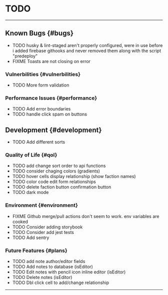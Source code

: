 # TODO

---

## Known Bugs {#bugs}

- TODO husky & lint-staged aren't properly configured, were in use before i added firebase githooks and never removed them along with the script "predeploy"
- FIXME Toasts are not closing on error

### Vulnerbilities {#vulnerbilities}

- TODO More form validation

### Performance Issues {#performance}

- TODO Add error boundaries
- TODO handle click spam on buttons

## Development {#development}

- TODO Add different sorts

### Quality of Life {#qol}

- TODO add change sort order to api functions
- TODO consider chaging colors (gradients)
- TODO hover cells display relationship (show faction names)
- TODO color code edit form relationships
- TODO delete faction button confirmation button
- TODO dark mode

### Environment {#environment}

- FIXME Github merge/pull actions don't seem to work. env variables are cooked
- TODO Consider adding storybook
- TODO Consider add jest tests
- TODO Add sentry

### Future Features {#plans}

- TODO add note author/editor fields
- TODO Add notes to database (isEditor)
- TODO Edit notes with pencil icon inline editor (isEditor)
- TODO Delete notes (isEditor)
- TODO Dbl click cell to add/change relationship

---
